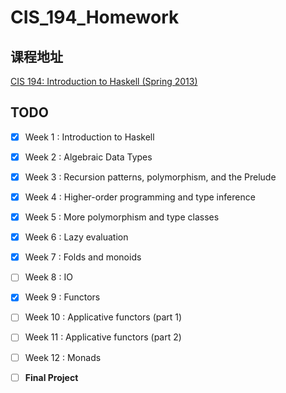 # CIS_194_Homework

## 课程地址
[CIS 194: Introduction to Haskell (Spring 2013)](http://www.seas.upenn.edu/~cis194/spring13/)

## TODO
- [x] Week 1 : Introduction to Haskell 

- [x] Week 2 : Algebraic Data Types

- [x] Week 3 : Recursion patterns, polymorphism, and the Prelude

- [x] Week 4 : Higher-order programming and type inference

- [x] Week 5 : More polymorphism and type classes

- [x] Week 6 : Lazy evaluation

- [x] Week 7 : Folds and monoids

- [ ] Week 8 : IO

- [x] Week 9 : Functors

- [ ] Week 10 : Applicative functors (part 1)

- [ ] Week 11 : Applicative functors (part 2)

- [ ] Week 12 : Monads

- [ ] **Final Project**
